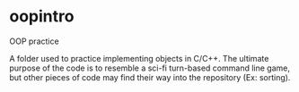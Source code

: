 # oopintro
OOP practice

A folder used to practice implementing objects in C/C++. The ultimate purpose of the code is to resemble a sci-fi turn-based command line game, but other pieces of code may find
their way into the repository (Ex: sorting).
